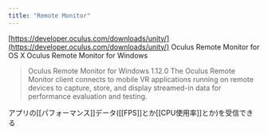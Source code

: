 ```yaml
---
title: "Remote Monitor"
---
```


[https://developer.oculus.com/downloads/unity/](https://developer.oculus.com/downloads/unity/)
Oculus Remote Monitor for OS X
Oculus Remote Monitor for Windows

> Oculus Remote Monitor for Windows 1.12.0
> The Oculus Remote Monitor client connects to mobile VR applications running on remote devices to capture, store, and display streamed-in data for performance evaluation and testing.

アプリの[[パフォーマンス]]データ([[FPS]]とか[[CPU使用率]]とか)を受信できる

